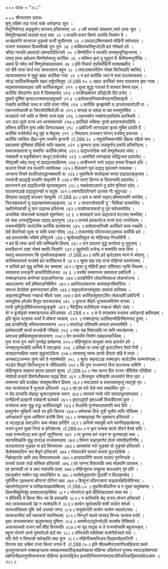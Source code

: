 +++
title = "२८८"

+++
श्रीनारायण उवाच-  
शृणु लक्ष्मि! तदा राज्यं चक्रे धर्माङ्गदः सुतः ।  
पितुर्नियोगात् सङ्कुर्वन् कारयन् हरिवासरम् ॥१ ॥
धर्मे भागवते संरक्षयन् सर्वाः प्रजाः सुतः ।  
विष्णुदिनव्रतार्थं वादयते पटहं सदा ॥२ ॥
राजापि वासरं विष्णोः करोति नियमेन वै ।  
अन्यव्रतानि सन्त्यज्य भुङ्क्ते पत्नीं सुयौवनाम् ॥३ ॥
एकदाऽऽश्विनसमये मोहिनी सर्वभावतः ।  
राजानं रमयामास दिव्यसौख्यैः पुनः पुनः ॥४ ॥
पार्थिवश्चातिमुग्धोऽपि व्रतं नोपेक्षते हरेः ।  
क्रीडां त्यजति क्ष्मापालो दशम्यादिदिनत्रये ॥५ ॥
विष्णोर्दिनं न त्यजति जन्ममृत्युनिकृन्तनम् ।  
तावत् प्राप्तः प्रबोधाय विष्णोर्मासस्तु कार्तिकः ॥६ ॥
यस्मिन् कृतं तु सुकृतं यैः कैश्चिन्मनुजैरिह ।  
अक्षयं हि भवेत् सर्वं विष्णुलोकप्रदायकम् ॥७ ॥
इति विचार्य नृपतिर्मोहिनीं वाक्यमब्रवीत् ।  
रतं देवि त्वया सार्धं मया सम्वत्सरान् बहून् ॥८ ॥
तवाऽपमानभीतेन नोक्तं किञ्चिदपि क्वचित् ।  
त्वय्यासक्तस्य मे सुभ्रु! बहवः कार्तिका गताः ॥९ ॥
न व्रतं कार्तिके जातं मे मासं वाऽर्धमासकम् ।  
सोऽहं कार्तिकमिच्छामि सव्रतं पर्युपासितुम् ॥1.288.१० ॥
अव्रतः कार्तिको यस्य गतस्तस्य वृथा गतम् ।  
मद्यमांसव्यवायाढ्या अपि कार्तिकसद्व्रताः ॥११ ॥
भूत्वा शुद्धा गतास्ते वै शाश्वतं वैष्णवं पदम् ।  
कार्तिके दीपदानेन दाता वै दिवमाव्रजेत् ॥१३ ॥
परदीपप्रबोधेन दरिद्रोऽपि दिवं व्रजेत् ।  
पुष्करे पूर्णिमां कृत्वाऽजन्मपापात्प्रमुच्यते ॥१ ४ ॥
व्रतोपवासनियमार्चनदानादिसत्कृतैः ।  
गच्छति कार्तिको यस्य स याति परमां गतिम् ॥१४ ॥
कार्तिके कृच्छ्रसेवी यः प्राजापत्यपरोऽपि वा ।  
एकान्तरोपवासी वा त्रिरात्रोपोषितोऽपि वा ॥१५॥
सप्ताहं वा दशाहं वा पक्षं मासमुपोषितः ।  
फलाहारो नरो याति स विष्णोः परमं पदम् ॥१६ ॥
एकभक्तेन नक्तेनाऽयाचितेन व्रतस्थितैः ।  
धरा दारा सुतो राज्यं धनं धान्यमवाप्यते ॥१७॥
कार्तिको भक्तिदः पुण्यो व्रतदानार्चनादिभिः ।  
तस्मिन् हरिदिनं पुण्यं तथैव दिनपञ्चकम् ॥१८ ॥
प्रबोधिनीं जागराढ्यां कृत्वा मुक्तिं प्रयाति वै ।  
कार्तिके वर्जयेत्तैलं मधु सूपं च मैथुनम् ॥१९ ॥
निष्पावान् राजसान् भोगान् वर्जयेत्तु प्रयत्नतः ।  
कार्तिके त्वर्जिता दीक्षा नॄणां जन्मनि कृन्तनी ॥1.288.२० ॥
पशुयोनिमवाप्नोति दीक्षया रहितो जनः ।  
एकादश्यां पूर्णिमायां दीक्षितो याति चाक्षरम् ॥२१ ॥
कुम्भान् दत्वा जलपूर्णान् प्रयाति हरिमन्दिरम् ।  
सम्वत्सरव्रतानां तु समाप्तिः कार्तिकेऽर्चनम् ॥२२॥
उद्यापनादिकं सर्वं सम्पूर्णफलदं भवेत् ।  
नक्तव्रती च षड्रसैर्बालान् साधून् प्रभोजयेत् ॥२३ ॥
अयाचिते त्वनड्वाहं सद्द्विजाय प्रदापयेत् ।  
नैवेद्याशी भवेद् यस्तु गां प्रदद्यात्सदक्षिणाम् ॥२४॥
धात्रीस्नाने जनो दद्यात् पायसं पिच्छलं दधि ।  
फलानां नियमे तत्र फलानि त्वर्पयेत्तथा ॥२५॥
तैलत्यागे घृतं दद्याद् घृतत्यागे पयस्तथा ।  
धान्यानां नियमे शालींस्तत्तद्धान्यमथापि वा ॥२६॥
भूशायित्वे सपर्यङ्कां शय्यां दद्यादलङ्कृताम् ।  
पत्रभोजी प्रदद्याद्वै पात्राणि सघृतानि वै ॥२७॥
मौने घण्टां हिरण्यं वा तिलान्वापि प्रदापयेत् ।  
प्रातःस्नाने हयं दद्यान्निःस्नेहे घृतसक्तुकान् ॥२८॥
नखकेशाऽवपने तु दर्पणं मृत्तिकां ददेत् ।  
पादत्राणाऽग्रहे दद्यादुपानहौ च पादुके ॥२९॥
लवणादिपरित्यागे दातव्या गौः सुदुग्धदा ।  
दीपदाता प्रदद्याद्वै काञ्चनं देवमूर्तये ॥1.288.३०॥
छत्रं च चामरे दद्यात् क्षौमवस्त्राणि चार्पयेत् ।  
त्रिरात्रव्रतकर्ता तु दद्याच्छय्यामलङ्कृताम् ॥३ १ ॥
सप्तरात्रोपवासी तु ' शिबिकां छत्रमर्पयेत् ।  
पक्षदिनोपवासी तु यानं दद्याच्च हस्तिनम् ॥३२॥
मासोपवासकर्ता तु गृहं सर्वस्वमर्पयेत् ।  
अजाविकं त्वेकभक्ते फलाहारे सुवर्णकम् ॥३ ३ ॥
शाकाहारे फलं दद्यात्पात्रं वाऽन्यत् समर्पयेत् ।  
एवं यथा धनस्मृद्धिस्तथा दद्याद् व्रतानुगम् ॥३४॥
लभ्यते व्रतकर्ताऽत्र राज्यं दारा धनादिकम् ।  
तस्मान्मोहिनि! कर्ताऽस्मि कार्तिके व्रतसेवनम् ॥३५ ॥
व्रतोपवासनियमैः कार्तिको यस्य गच्छति ।  
देवो वैमानिको भूत्वा स याति परमां गतिम् ॥३६॥
तस्मान्मोहं परित्यज्याऽऽज्ञापय कार्तिके व्रते ।  
अहं व्रतधरश्चैव भविष्ये हरिपूजने ॥३७॥
श्रुत्वैतत्प्रतिकूलं सा मोहिन्याह निजार्थिनी ।  
न व्रतं हि त्वया कार्यं यदि मामिच्छसि प्रियाम् ॥३८॥
दानं प्रपालनं युद्धं कार्यत्रयं तु भूभुजाम् ।  
व्रतादिकरणं राज्ञां नोक्तं क्वापि निदर्शने ॥३९॥
मुहूर्तमपि राजेन्द्र न शक्नोमि त्वया विना ।  
स्थातुं कमलनाभाभ किं पुनर्माससङ्ख्यया ॥1.288.४०॥
त्वयि व्रते कृतेऽवश्य मरणं मे भवेन्ननु ।  
करिष्यावस्ततो वार्धक्ये व्रतं कार्तिकस्य वै ॥४ १॥
श्रुत्वा प्राह तदा राजा मोहिन्यां वचनोत्तमम् ।  
न करिष्ये व्रतं सुभ्रु करिष्ये तव सम्मतम् ॥४२॥
श्रुत्वा तु मोहिनी हृष्टा संश्लिष्टा रहसि स्थितम् ।  
रमयामास तन्वङ्गी कामरीतिविधानतः ॥४ ३ ॥
तस्यैवं रममाणस्य समायाता प्रबोधिनी ।  
रुक्माङ्गदस्य कर्णाभ्यां पटहध्वनिरागतः ॥४४॥
प्रातर्हरेर्दिनं लोकास्तिष्ठध्वं त्वेकभोजनाः ।  
अक्षारलवणाः सर्वे हविष्यान्ननिषेविणः ॥४५॥
अवनितल्पशयनाः कामसङ्गविवर्जिताः ।  
स्मरध्वं देवदेवेशं कृष्णनारायणं हरिम् ॥४६॥
सकृद्भोजनसंयुक्ता उपवासं करिष्यथ ।  
अकृतश्राद्धनिचया गच्छध्वं श्रीहरेः पदम् ॥४७॥
प्रातः कार्तिकशु्क्लाऽस्ति त्वेकादशी प्रबोधिनी ।  
यास्तूपोष्य हरेर्धाम विधूय पापजालकम् ॥४८ ॥
कुरुध्वं श्रीहरेः पूजामात्मवित्तेन मानवाः ।  
वस्त्रैः पुष्पैर्धूपदीपैर्वरचन्दनकुङ्कुमैः ॥४९॥
नैवेद्यैश्च फलैर्यष्ट्वा गच्छध्वं श्रीहरेः पदम् ।  
यो न कुर्याद्वचो रुक्माङ्गदस्य हरिधामदम् ॥1.288.५ ० ॥
स मे दण्ड्यश्च वध्यश्च धर्माङ्गदो ब्रवीम्यहम् ।  
इति श्रुत्वा पटहस्य धर्म्यां वै घोषणां स्वकाम् ॥५१ ॥
रुक्माङ्गद उदतिष्ठन्मोहिनीशयनाद् द्रुतम् ।  
प्राह प्रातर्हरेरह्नि भविष्यत्यघनाशनम् ॥५२॥
संयतोऽहं भविष्यामि क्षम्यतां क्षम्यतामिति ।  
इयमेकादशी कार्या बन्धछेत्री गतिप्रदा ॥५३ ॥
मया सह विशालाक्षि त्वं चापि तमधोक्षजम् ।  
आराधय हृषीकेशमुपवासपरायणा ॥५४॥
येन यास्यसि निर्वाणं दाहप्रलयवर्जितम् ।  
पुना राज्यं पुनः स्वर्गं पुनर्यद्वा प्रमोक्षणम् ॥५५॥
मोहिन्युवाच साधूक्तं त्वया व्रतार्चनं हरेः ।  
जन्ममृत्युजराछेदि करिष्ये वै तवाऽज्ञया ॥५६ ॥
प्रतिज्ञा या त्वया पूर्वं कृताऽस्मिन् रैवते गिरौ ।  
करप्रदानसहिता भवता सुकृतांऽकिता ॥५७॥
तस्यास्तु समयः प्राप्तो दीयतां सहि मे त्वया ।  
अन्यथाऽऽजन्मनः पुण्यं सर्वं ते नाशमेष्यति ॥५८ ॥
श्रुत्वा स्मृत्वाऽऽह रुक्माङ्गः कर्ताऽस्मि त्वन्मनोगतम् ।  
नाऽदेयं विद्यते किञ्चित्तुभ्यं मे जीवितावधि ॥५९॥
किं पुना राज्यनगरं वित्तं वाऽन्यच्च भामिनि ।  
मोहिन्युवाच सम्प्राप्तं ज्ञात्वा ह्यवसरं शुभम् ॥1.288.६०॥
नाथ कान्त प्रिय राजन् जीवितेश रतिप्रिय! ।  
नोपोष्यो वासरो विष्णोर्भोक्तव्या यद्यहं प्रिया ॥६१ ॥
विनाभूता भविष्यामि त्वत्संयोगं विना नृप! ।  
तस्मान्मां यदि वाञ्छेथा भोक्तुमाजीवनं प्रियाम् ॥६२॥
मयाऽवश्यं च वस्तव्यमामृत्युं त्वद्गृहे नृप ।  
तदा त्यजोपवासं वै भुज्यतां हरिवासरे ॥६३॥
एष एव वरो देयो मया सम्प्रार्थितः पुरा ।  
न चेद् दास्यसि मोहाद्वा भूत्वाऽनृतवचा भवान् ॥६४॥
यास्यते नरके घोरे यावदाभूतसम्प्लवम् ।  
पत्नीहानौ व्रतहानौ वचोहानौ बलाबले ॥६५॥
दृष्टाऽदृष्टौ वृषाऽधर्मौ विचार्येष्टतमं कुरु ।  
राजोवाच त्वया सुभ्रु रुद्धः कार्तिकसद्व्रते ॥६६॥
रोधयसि पुनरेकादश्यामपि कथं प्रिये ।  
व्रतपुण्येन सुखिनौ जातौ स्व इति चिन्तय ॥६७॥
धर्मस्वसा विधेः पुत्री भूत्वैवं त्वयि नोचितम् ।  
धर्मरक्षाकरो भूत्वा धर्मविघ्नं करोषि किम् ॥६८॥
जन्मप्रभृत्यहं नैव भुक्तवान् हरिवासरे ।  
स चाऽद्याऽहं तवाऽधीनः कथं भोक्ता हरेर्दिने ॥६९॥
अन्तिमे स्वायुषो भागे स्वर्णरेखाप्रसेवनम् ।  
भजनं पूजनं युक्तं नित्यं च हरिसेवनम् ॥1.288.७०॥
न कृतं यन्मया बाल्ये यौवने वैभवे सति ।  
तदहं वनमध्येऽद्य कथं कुर्यां जुगुप्सितम् ॥७१ ॥
मा कुरुष्व व्रतं भङ्गं मा कुरुष्वाग्रहं तथा ।  
यदन्यदिच्छसि सुभ्रु दाताऽहं राज्यसम्पदाम् ॥७२॥
विमानं सङ्गृहाणेदं दोलां व्योमविहारिणीम् ।  
कल्पलतारसं भुङ्क्ष्व मा व्रते विघ्नमाचर ॥७३॥
आत्ममांसं नरो भुङ्क्ते यो भुङ्क्ते हरिवासरे ।  
त्रैलोक्यघातिनः पापं मैथुने हरिवासरे ॥७४॥
गोचारलोपे यत्पापं यत्पापं कूटसाक्षिके ।  
निक्षेपहारके चापि तथा विश्वासघातके ॥७५॥
हत्याकारिणि यत्पापं यत्पापं गुरुनिन्दके ।  
तत्सर्वं पातकं त्वन्ने संस्थितं हरिवासरे ॥७६॥
एवं जानन् विशालाक्षि कथं भोक्ष्यामि पातकम् ।  
एवं ज्ञानवती त्वं च कथं नाशयसि व्रतम् ॥७७॥
मोहिन्युवाच तच्छ्रुत्वा बाधधर्मान् नृपं प्रति ।  
एकभुक्तेन नक्तेन यद्वा त्वयार्चितेन च ॥७८॥
फलैर्वातूपवासेन द्वादशीं न विलङ्घयेत् ।  
गुर्वीणीना गृहस्थानां क्षीणानां रोगिणां तथा ॥७९॥
शिशूनां वलिगात्राणां सङ्ग्रामक्षितिसेविनाम् ।  
यज्ञभोगोद्यतानां च पातिव्रत्याढ्ययोषिताम् ॥1.288.८० ॥
युवतीस्त्रीपतीनां च न युक्तं समुपोषणम् ।  
किमन्यैर्बहुभिर्भूप वाक्यालापकृतैर्मया ॥८१॥
भोजनेऽत्र कृते प्रीतिरेकादश्यां त्वया मम ।  
न प्रीतिर्यदि मे छित्वा शिरः स्वं हि प्रयच्छसि ॥८२॥
न करिष्यसि चेद् राजन् भोजनं हरिवासरे ।  
तदा त्वसत्यवचसो देहं न स्पर्शयामि ते ॥८३॥
सत्येन सूर्यस्तपति शशी सत्येन शोभते ।  
सत्यधर्मस्थिता भूमिः सर्वं धारयते जगत् ॥८४॥
वायुर्वात्यपि सत्येन सत्येन ज्वलतेऽनलः ।  
सत्याधारमिदं सर्वं यथाकार्यं व्यवस्थितम् ॥८५॥
सिन्धुर्न चलते सत्याद् विन्ध्यः सत्यान्न वर्धते ।  
वृक्षाः सत्यसमाचारा ऋतुमासाद्य पुष्पिणः ॥८६॥
अश्वमेधाऽयुतेभ्योऽपि सत्यमेव विशिष्यते ।  
असत्यवचसो राजन् सर्वं शीघ्रं विनश्यति ॥८७॥
मा भूत् तादृक् च ते राजन्शोचामि बहुलाभकृत् ।  
बहूनां भोजने लाभो दृश्यतेऽतो हठो मम ॥८८॥
मत्पित्रापि तथैवोक्तं सत्येनैवोच्यते मया ।  
यदि चेत्ते न विश्वासो यथेच्छसि तथा कुरु ॥८९॥
मोहिनीत्थमभिधाय पितृकार्यप्रसाधिनी ।  
विरराम यदा लक्ष्मि! राजा चिन्तां जगाम वै ॥1.288.९०॥
इति श्रीलक्ष्मीनारायणीयसंहितायां प्रथमे कृतयुगसन्ताने रुक्माङ्गदस्य समाहात्म्यकार्तिङ्कव्रतेच्छायां मोहिन्या तन्निरोधनं पुनश्च स्वपटहघोषणायां प्रबोधिनीव्रतानुमतियाचनायां मोहिन्या कृतस्तद्विरोध इत्यादिनिरूपणनामाऽष्टाशीत्यधिकद्विशततमोऽध्यायः ॥२८८॥
    
